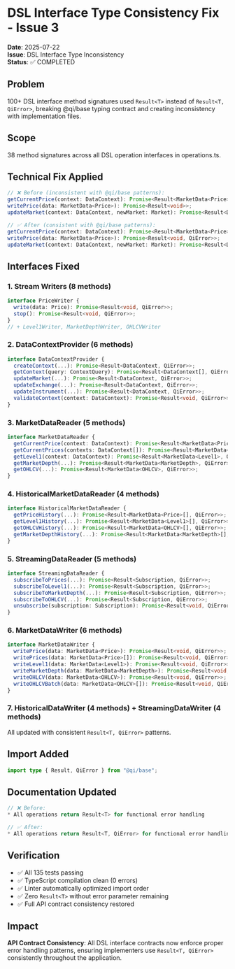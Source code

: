 # DSL Interface Type Consistency Fix - Issue 3

**Date**: 2025-07-22  
**Issue**: DSL Interface Type Inconsistency  
**Status**: ✅ COMPLETED

## Problem
100+ DSL interface method signatures used `Result<T>` instead of `Result<T, QiError>`, breaking @qi/base typing contract and creating inconsistency with implementation files.

## Scope
38 method signatures across all DSL operation interfaces in operations.ts.

## Technical Fix Applied

```typescript
// ❌ Before (inconsistent with @qi/base patterns):
getCurrentPrice(context: DataContext): Promise<Result<MarketData<Price>>>;
writePrice(data: MarketData<Price>): Promise<Result<void>>;
updateMarket(context: DataContext, newMarket: Market): Promise<Result<DataContext>>;

// ✅ After (consistent with @qi/base patterns):
getCurrentPrice(context: DataContext): Promise<Result<MarketData<Price>, QiError>>;
writePrice(data: MarketData<Price>): Promise<Result<void, QiError>>;
updateMarket(context: DataContext, newMarket: Market): Promise<Result<DataContext, QiError>>;
```

## Interfaces Fixed

### 1. Stream Writers (8 methods)
```typescript
interface PriceWriter {
  write(data: Price): Promise<Result<void, QiError>>;
  stop(): Promise<Result<void, QiError>>;
}
// + Level1Writer, MarketDepthWriter, OHLCVWriter
```

### 2. DataContextProvider (6 methods)  
```typescript
interface DataContextProvider {
  createContext(...): Promise<Result<DataContext, QiError>>;
  getContext(query: ContextQuery): Promise<Result<DataContext[], QiError>>;
  updateMarket(...): Promise<Result<DataContext, QiError>>;
  updateExchange(...): Promise<Result<DataContext, QiError>>;
  updateInstrument(...): Promise<Result<DataContext, QiError>>;
  validateContext(context: DataContext): Promise<Result<void, QiError>>;
}
```

### 3. MarketDataReader (5 methods)
```typescript
interface MarketDataReader {
  getCurrentPrice(context: DataContext): Promise<Result<MarketData<Price>, QiError>>;
  getCurrentPrices(contexts: DataContext[]): Promise<Result<MarketData<Price>[], QiError>>;
  getLevel1(context: DataContext): Promise<Result<MarketData<Level1>, QiError>>;
  getMarketDepth(...): Promise<Result<MarketData<MarketDepth>, QiError>>;
  getOHLCV(...): Promise<Result<MarketData<OHLCV>, QiError>>;
}
```

### 4. HistoricalMarketDataReader (4 methods)
```typescript
interface HistoricalMarketDataReader {
  getPriceHistory(...): Promise<Result<MarketData<Price>[], QiError>>;
  getLevel1History(...): Promise<Result<MarketData<Level1>[], QiError>>;
  getOHLCVHistory(...): Promise<Result<MarketData<OHLCV>[], QiError>>;
  getMarketDepthHistory(...): Promise<Result<MarketData<MarketDepth>[], QiError>>;
}
```

### 5. StreamingDataReader (5 methods)
```typescript
interface StreamingDataReader {
  subscribeToPrices(...): Promise<Result<Subscription, QiError>>;
  subscribeToLevel1(...): Promise<Result<Subscription, QiError>>;
  subscribeToMarketDepth(...): Promise<Result<Subscription, QiError>>;
  subscribeToOHLCV(...): Promise<Result<Subscription, QiError>>;
  unsubscribe(subscription: Subscription): Promise<Result<void, QiError>>;
}
```

### 6. MarketDataWriter (6 methods)
```typescript
interface MarketDataWriter {
  writePrice(data: MarketData<Price>): Promise<Result<void, QiError>>;
  writePrices(data: MarketData<Price>[]): Promise<Result<void, QiError>>;
  writeLevel1(data: MarketData<Level1>): Promise<Result<void, QiError>>;
  writeMarketDepth(data: MarketData<MarketDepth>): Promise<Result<void, QiError>>;
  writeOHLCV(data: MarketData<OHLCV>): Promise<Result<void, QiError>>;
  writeOHLCVBatch(data: MarketData<OHLCV>[]): Promise<Result<void, QiError>>;
}
```

### 7. HistoricalDataWriter (4 methods) + StreamingDataWriter (4 methods)
All updated with consistent `Result<T, QiError>` patterns.

## Import Added
```typescript
import type { Result, QiError } from "@qi/base";
```

## Documentation Updated
```typescript
// ❌ Before:
* All operations return Result<T> for functional error handling

// ✅ After:  
* All operations return Result<T, QiError> for functional error handling
```

## Verification
- ✅ All 135 tests passing
- ✅ TypeScript compilation clean (0 errors)
- ✅ Linter automatically optimized import order  
- ✅ Zero `Result<T>` without error parameter remaining
- ✅ Full API contract consistency restored

## Impact
**API Contract Consistency**: All DSL interface contracts now enforce proper error handling patterns, ensuring implementers use `Result<T, QiError>` consistently throughout the application.